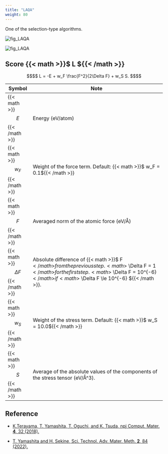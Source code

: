 ```yaml
---
title: "LAQA"
weight: 80
---
```


One of the selection-type algorithms.

![fig_LAQA](/images/LAQA/laqa_concept.png?width=30vw)

![fig_LAQA](/images/LAQA/LAQA.gif?width=40vw)

## Score {{< math >}}$ L ${{< /math >}}

```math { align="center" }
$$ L = -E + w_F \frac{F^2}{2\Delta F} + w_S S.   $$
```

| Symbol | Note |
| ---- | ----- |
| {{< math >}}$$ E $${{< /math >}} | Energy (eV/atom) |
| {{< math >}}$$ w_F $${{< /math >}} | Weight of the force term. Default: {{< math >}}$ w_F = 0.1${{< /math >}} |
| {{< math >}}$$ F $${{< /math >}} | Averaged norm of the atomic force (eV/Å) |
| {{< math >}}$$ \Delta F $${{< /math >}} | Absolute difference of {{< math >}}$ F ${{< /math >}} from the previous step. {{< math >}}$ \Delta F = 1${{< /math >}} for the first step.  {{< math >}}$ \Delta F = 10^{-6}${{< /math >}} if {{< math >}}$ \Delta F \le 10^{-6} ${{< /math >}}.|
| {{< math >}}$$ w_S $${{< /math >}} | Weight of the stress term. Default: {{< math >}}$ w_S = 10.0${{< /math >}} |
| {{< math >}}$$ S $${{< /math >}} |  Average of the absolute values of the components of the stress tensor (eV/Å^3).|



## Reference
* [K.Terayama, T. Yamashita, T. Oguchi, and K. Tsuda, npj Comput. Mater. **4**, 32 (2018).](https://www.nature.com/articles/s41524-018-0090-y)<i class="fas fa-external-link-alt"></i>

* [T. Yamashita and H. Sekine, Sci. Technol. Adv. Mater. Meth. **2**, 84 (2022).](https://www.tandfonline.com/doi/full/10.1080/27660400.2022.2059335)<i class="fas fa-external-link-alt"></i>